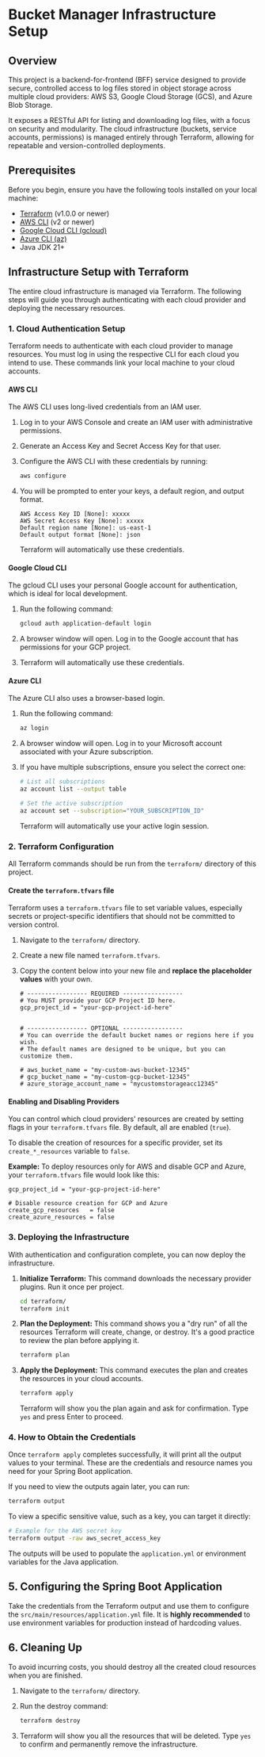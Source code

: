 # Bucket Manager Infrastructure Setup

## Overview

This project is a backend-for-frontend (BFF) service designed to provide secure, controlled access to log files stored in object storage across multiple cloud providers: AWS S3, Google Cloud Storage (GCS), and Azure Blob Storage.

It exposes a RESTful API for listing and downloading log files, with a focus on security and modularity. The cloud infrastructure (buckets, service accounts, permissions) is managed entirely through Terraform, allowing for repeatable and version-controlled deployments.

## Prerequisites

Before you begin, ensure you have the following tools installed on your local machine:

* [Terraform](https://learn.hashicorp.com/tutorials/terraform/install-cli) (v1.0.0 or newer)
* [AWS CLI](https://aws.amazon.com/cli/) (v2 or newer)
* [Google Cloud CLI (gcloud)](https://cloud.google.com/sdk/docs/install)
* [Azure CLI (az)](https://docs.microsoft.com/cli/azure/install-azure-cli)
* Java JDK 21+

## Infrastructure Setup with Terraform

The entire cloud infrastructure is managed via Terraform. The following steps will guide you through authenticating with each cloud provider and deploying the necessary resources.

### 1. Cloud Authentication Setup

Terraform needs to authenticate with each cloud provider to manage resources. You must log in using the respective CLI for each cloud you intend to use. These commands link your local machine to your cloud accounts.

#### AWS CLI

The AWS CLI uses long-lived credentials from an IAM user.

1. Log in to your AWS Console and create an IAM user with administrative permissions.
2. Generate an Access Key and Secret Access Key for that user.
3. Configure the AWS CLI with these credentials by running:

    ```bash
    aws configure
    ```

4. You will be prompted to enter your keys, a default region, and output format.

    ```
    AWS Access Key ID [None]: xxxxx
    AWS Secret Access Key [None]: xxxxx
    Default region name [None]: us-east-1
    Default output format [None]: json
    ```

    Terraform will automatically use these credentials.

#### Google Cloud CLI

The gcloud CLI uses your personal Google account for authentication, which is ideal for local development.

1. Run the following command:

    ```bash
    gcloud auth application-default login
    ```

2. A browser window will open. Log in to the Google account that has permissions for your GCP project.
3. Terraform will automatically use these credentials.

#### Azure CLI

The Azure CLI also uses a browser-based login.

1. Run the following command:

    ```bash
    az login
    ```

2. A browser window will open. Log in to your Microsoft account associated with your Azure subscription.
3. If you have multiple subscriptions, ensure you select the correct one:

    ```bash
    # List all subscriptions
    az account list --output table

    # Set the active subscription
    az account set --subscription="YOUR_SUBSCRIPTION_ID"
    ```

    Terraform will automatically use your active login session.

### 2. Terraform Configuration

All Terraform commands should be run from the `terraform/` directory of this project.

#### Create the `terraform.tfvars` file

Terraform uses a `terraform.tfvars` file to set variable values, especially secrets or project-specific identifiers that should not be committed to version control.

1. Navigate to the `terraform/` directory.
2. Create a new file named `terraform.tfvars`.
3. Copy the content below into your new file and **replace the placeholder values** with your own.

    ```hcl
    # ----------------- REQUIRED -----------------
    # You MUST provide your GCP Project ID here.
    gcp_project_id = "your-gcp-project-id-here"


    # ----------------- OPTIONAL -----------------
    # You can override the default bucket names or regions here if you wish.
    # The default names are designed to be unique, but you can customize them.

    # aws_bucket_name = "my-custom-aws-bucket-12345"
    # gcp_bucket_name = "my-custom-gcp-bucket-12345"
    # azure_storage_account_name = "mycustomstorageacc12345"
    ```

#### Enabling and Disabling Providers

You can control which cloud providers' resources are created by setting flags in your `terraform.tfvars` file. By default, all are enabled (`true`).

To disable the creation of resources for a specific provider, set its `create_*_resources` variable to `false`.

**Example:** To deploy resources only for AWS and disable GCP and Azure, your `terraform.tfvars` file would look like this:

```hcl
gcp_project_id = "your-gcp-project-id-here"

# Disable resource creation for GCP and Azure
create_gcp_resources   = false
create_azure_resources = false
```

### 3. Deploying the Infrastructure

With authentication and configuration complete, you can now deploy the infrastructure.

1. **Initialize Terraform:**
    This command downloads the necessary provider plugins. Run it once per project.

    ```bash
    cd terraform/
    terraform init
    ```

2. **Plan the Deployment:**
    This command shows you a "dry run" of all the resources Terraform will create, change, or destroy. It's a good practice to review the plan before applying it.

    ```bash
    terraform plan
    ```

3. **Apply the Deployment:**
    This command executes the plan and creates the resources in your cloud accounts.

    ```bash
    terraform apply
    ```

    Terraform will show you the plan again and ask for confirmation. Type `yes` and press Enter to proceed.

### 4. How to Obtain the Credentials

Once `terraform apply` completes successfully, it will print all the output values to your terminal. These are the credentials and resource names you need for your Spring Boot application.

If you need to view the outputs again later, you can run:

```bash
terraform output
```

To view a specific sensitive value, such as a key, you can target it directly:

```bash
# Example for the AWS secret key
terraform output -raw aws_secret_access_key
```

The outputs will be used to populate the `application.yml` or environment variables for the Java application.

## 5. Configuring the Spring Boot Application

Take the credentials from the Terraform output and use them to configure the `src/main/resources/application.yml` file. It is **highly recommended** to use environment variables for production instead of hardcoding values.

## 6. Cleaning Up

To avoid incurring costs, you should destroy all the created cloud resources when you are finished.

1. Navigate to the `terraform/` directory.
2. Run the destroy command:

    ```bash
    terraform destroy
    ```

3. Terraform will show you all the resources that will be deleted. Type `yes` to confirm and permanently remove the infrastructure.
